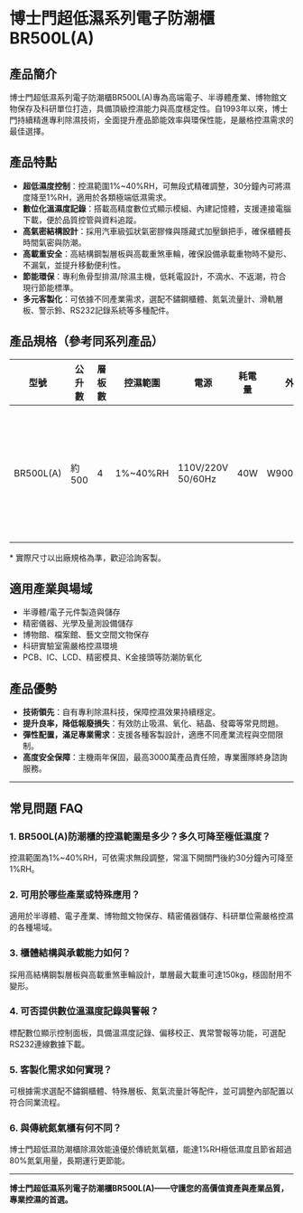 # 博士門超低濕系列電子防潮櫃 BR500L(A)

## 產品簡介

博士門超低濕系列電子防潮櫃BR500L(A)專為高端電子、半導體產業、博物館文物保存及科研單位打造，具備頂級控濕能力與高度穩定性。自1993年以來，博士門持續精進專利除濕技術，全面提升產品節能效率與環保性能，是嚴格控濕需求的最佳選擇。

## 產品特點

- **超低濕度控制**：控濕範圍1%~40%RH，可無段式精確調整，30分鐘內可將濕度降至1%RH，適用於各類極端低濕需求。
- **數位化溫濕度記錄**：搭載高精度數位式顯示模組、內建記憶體，支援連接電腦下載，便於品質控管與資料追蹤。
- **高氣密結構設計**：採用汽車級弧狀氣密膠條與隱藏式加壓鎖把手，確保櫃體長時間氣密與防潮。
- **高載重安全**：高結構鋼製層板與高載重煞車輪，確保設備承載重物時不變形、不漏氣，並提升移動便利性。
- **節能環保**：專利魚骨型排濕/除濕主機，低耗電設計，不滴水、不返潮，符合現行節能標準。
- **多元客製化**：可依據不同產業需求，選配不鏽鋼櫃體、氮氣流量計、滑軌層板、警示鈴、RS232記錄系統等多種配件。

## 產品規格（參考同系列產品）

| 型號         | 公升數 | 層板數 | 控濕範圍 | 電源              | 耗電量 | 外部尺寸(mm)       | 內部尺寸(mm)      | 特色選配             |
|--------------|--------|--------|----------|-------------------|--------|--------------------|-------------------|----------------------|
| BR500L(A)    | 約500  | 4      | 1%~40%RH | 110V/220V 50/60Hz | 40W    | W900xH1200xD600*   | W898xH1050xD598*  | 不鏽鋼層板、滑軌層板、氮氣流量計、RS232記錄、特殊光源等 |

\* 實際尺寸以出廠規格為準，歡迎洽詢客製。

## 適用產業與場域

- 半導體/電子元件製造與儲存
- 精密儀器、光學及量測設備儲存
- 博物館、檔案館、藝文空間文物保存
- 科研實驗室需嚴格控濕環境
- PCB、IC、LCD、精密模具、K金接頭等防潮防氧化

## 產品優勢

- **技術領先**：自有專利除濕科技，保障控濕效果持續穩定。
- **提升良率，降低報廢損失**：有效防止吸濕、氧化、結晶、發霉等常見問題。
- **彈性配置，滿足專業需求**：支援各種客製設計，適應不同產業流程與空間限制。
- **高度安全保障**：主機兩年保固，最高3000萬產品責任險，專業團隊終身諮詢服務。

---

## 常見問題 FAQ

### 1. BR500L(A)防潮櫃的控濕範圍是多少？多久可降至極低濕度？
控濕範圍為1%~40%RH，可依需求無段調整，常溫下開關門後約30分鐘內可降至1%RH。

### 2. 可用於哪些產業或特殊應用？
適用於半導體、電子產業、博物館文物保存、精密儀器儲存、科研單位需嚴格控濕的各種場域。

### 3. 櫃體結構與承載能力如何？
採用高結構鋼製層板與高載重煞車輪設計，單層最大載重可達150kg，穩固耐用不變形。

### 4. 可否提供數位溫濕度記錄與警報？
標配數位顯示控制面板，具備溫濕度記錄、偏移校正、異常警報等功能，可選配RS232連線數據下載。

### 5. 客製化需求如何實現？
可根據需求選配不鏽鋼櫃體、特殊層板、氮氣流量計等配件，並可調整內部配置以符合同業流程。

### 6. 與傳統氮氣櫃有何不同？
博士門超低濕防潮櫃除濕效能遠優於傳統氮氣櫃，能達1%RH極低濕度且節省超過80%氮氣用量，長期運行更節能。

---

**博士門超低濕系列電子防潮櫃BR500L(A)——守護您的高價值資產與產業品質，專業控濕的首選。**